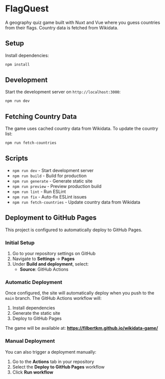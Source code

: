 # FlagQuest

A geography quiz game built with Nuxt and Vue where you guess countries from their flags. Country data is fetched from Wikidata.

## Setup

Install dependencies:

```bash
npm install
```

## Development

Start the development server on `http://localhost:3000`:

```bash
npm run dev
```

## Fetching Country Data

The game uses cached country data from Wikidata. To update the country list:

```bash
npm run fetch-countries
```

## Scripts

- `npm run dev` - Start development server
- `npm run build` - Build for production
- `npm run generate` - Generate static site
- `npm run preview` - Preview production build
- `npm run lint` - Run ESLint
- `npm run fix` - Auto-fix ESLint issues
- `npm run fetch-countries` - Update country data from Wikidata

## Deployment to GitHub Pages

This project is configured to automatically deploy to GitHub Pages.

### Initial Setup

1. Go to your repository settings on GitHub
2. Navigate to **Settings** → **Pages**
3. Under **Build and deployment**, select:
   - **Source**: GitHub Actions

### Automatic Deployment

Once configured, the site will automatically deploy when you push to the `main` branch. The GitHub Actions workflow will:

1. Install dependencies
2. Generate the static site
3. Deploy to GitHub Pages

The game will be available at: **https://filbertkm.github.io/wikidata-game/**

### Manual Deployment

You can also trigger a deployment manually:

1. Go to the **Actions** tab in your repository
2. Select the **Deploy to GitHub Pages** workflow
3. Click **Run workflow**
